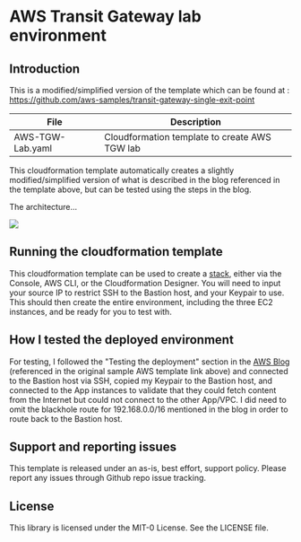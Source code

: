 # AWS Transit Gateway lab environment

## Introduction

This is a modified/simplified version of the template which can be found at : https://github.com/aws-samples/transit-gateway-single-exit-point

File | Description
------------ | -------------
AWS-TGW-Lab.yaml | Cloudformation template to create AWS TGW lab

This cloudformation template automatically creates a slightly modified/simplified version of what is described in the blog referenced in the template above, but can be tested using the steps in the blog.

The architecture...

<img src="https://github.com/whittenburg/AWS-TGW-Lab/blob/main/images/AWS-TGW-Lab-Diagram.png">

## Running the cloudformation template

This cloudformation template can be used to create a [stack](https://docs.aws.amazon.com/AWSCloudFormation/latest/UserGuide/stacks.html), either via the Console, AWS CLI, or the Cloudformation Designer. You will need to input your source IP to restrict SSH to the Bastion host, and your Keypair to use. This should then create the entire environment, including the three EC2 instances, and be ready for you to test with.

## How I tested the deployed environment

For testing, I followed the "Testing the deployment" section in the [AWS Blog](https://aws.amazon.com/blogs/networking-and-content-delivery/creating-a-single-internet-exit-point-from-multiple-vpcs-using-aws-transit-gateway/) (referenced in the original sample AWS template link above) and connected to the Bastion host via SSH, copied my Keypair to the Bastion host, and connected to the App instances to validate that they could fetch content from the Internet but could not connect to the other App/VPC. I did need to omit the blackhole route for 192.168.0.0/16 mentioned in the blog in order to route back to the Bastion host.

## Support and reporting issues

This template is released under an as-is, best effort, support policy. Please report any issues through Github repo issue tracking.

## License

This library is licensed under the MIT-0 License. See the LICENSE file.
